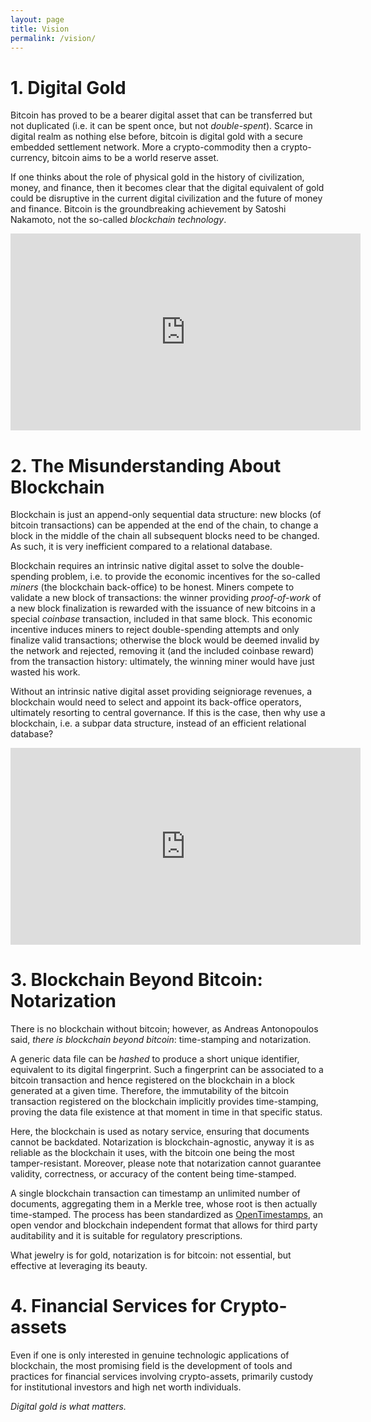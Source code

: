 ```yaml
---
layout: page
title: Vision
permalink: /vision/
---
```


# 1. Digital Gold

Bitcoin has proved to be a bearer digital asset that can be transferred but
not duplicated (i.e. it can be spent once, but not _double-spent_). Scarce in
digital realm as nothing else before, bitcoin is digital gold with a secure
embedded settlement network. More a crypto-commodity then a crypto-currency,
bitcoin aims to be a world reserve asset.

If one thinks about the role of physical gold in the history of civilization,
money, and finance, then it becomes clear that the digital equivalent of gold
could be disruptive in the current digital civilization and the future of
money and finance. Bitcoin is the groundbreaking achievement by
Satoshi Nakamoto, not the so-called _blockchain technology_.

<iframe width="560" height="315"
        src="https://www.youtube.com/embed/VbwUwioZ9F0"
        frameborder="0" allow="autoplay; encrypted-media"
        allowfullscreen>
</iframe>

# 2. The Misunderstanding About Blockchain

Blockchain is just an append-only sequential data structure:
new blocks (of bitcoin transactions) can be appended at the end of the chain,
to change a block in the middle of the chain all subsequent blocks need
to be changed. As such, it is very inefficient compared to a
relational database.

Blockchain requires an intrinsic native digital asset to solve the
double-spending problem, i.e. to provide the economic incentives
for the so-called _miners_ (the blockchain back-office) to be honest.
Miners compete to validate a new block of transactions:
the winner providing _proof-of-work_ of a new block finalization is
rewarded with the issuance of new bitcoins in a special _coinbase_
transaction, included in that same block. This economic incentive induces
miners to reject double-spending attempts and only finalize valid transactions;
otherwise the block would be deemed invalid by the network and rejected,
removing it (and the included coinbase reward) from the transaction history:
ultimately, the winning miner would have just wasted his work.

Without an intrinsic native digital asset providing
seigniorage revenues, a blockchain would need to select and appoint its back-office
operators, ultimately resorting to central governance.
If this is the case, then why use a blockchain,
i.e. a subpar data structure, instead of an efficient relational database?

<iframe width="560" height="315"
          src="https://www.youtube.com/embed/dt-RPBPXTQs"
          frameborder="0" allow="autoplay; encrypted-media"
          allowfullscreen>
</iframe>

# 3. Blockchain Beyond Bitcoin: Notarization

There is no blockchain without bitcoin; however, as Andreas Antonopoulos said,
_there is blockchain beyond bitcoin_: time-stamping and notarization.

A generic data file can be _hashed_ to produce a short unique identifier,
equivalent to its digital fingerprint. Such a fingerprint can be associated
to a bitcoin transaction and hence registered on the
blockchain in a block generated at a given time.
Therefore, the immutability of the bitcoin transaction registered
on the blockchain implicitly provides time-stamping, proving the data
file existence at that moment in time in that specific status.

Here, the blockchain is used as notary service, ensuring that documents
cannot be backdated. Notarization is blockchain-agnostic, anyway it is as reliable
as the blockchain it uses, with the bitcoin one being the most tamper-resistant.
Moreover, please note that notarization cannot guarantee validity,
correctness, or accuracy of the content being time-stamped.

A single blockchain transaction can timestamp an unlimited number of documents, aggregating
them in a Merkle tree, whose root is then actually time-stamped.
The process has been standardized as [OpenTimestamps](https://www.opentimestamps.org/), an open vendor and blockchain independent format that allows for third party auditability and it is suitable for regulatory prescriptions.

What jewelry is for gold, notarization is for bitcoin:
not essential, but effective at leveraging its beauty.

# 4. Financial Services for Crypto-assets

Even if one is only interested in genuine technologic applications of blockchain,
the most promising field is the development of
tools and practices for financial services involving crypto-assets,
primarily custody for institutional investors and high net worth individuals.

_Digital gold is what matters._
